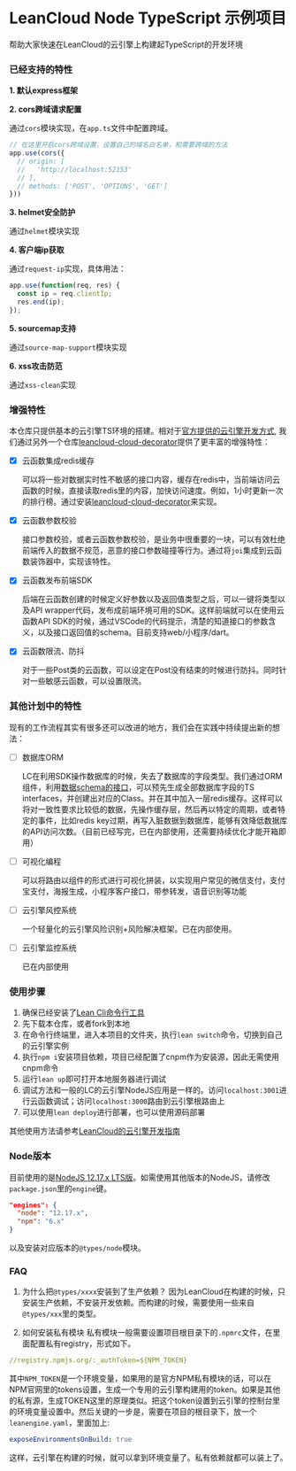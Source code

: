 # LeanCloud Node TypeScript 示例项目

帮助大家快速在LeanCloud的云引擎上构建起TypeScript的开发环境



### 已经支持的特性 ###

**1. 默认express框架**

**2. cors跨域请求配置**

通过`cors`模块实现，在`app.ts`文件中配置跨域。

``` ts
// 在这里开启cors跨域设置，设置自己的域名白名单，和需要跨域的方法
app.use(cors({
  // origin: [
  //   'http://localhost:52153'
  // ],
  // methods: ['POST', 'OPTIONS', 'GET']
}))
```

**3. helmet安全防护**

通过`helmet`模块实现

**4. 客户端ip获取**

通过`request-ip`实现，具体用法：
``` ts
app.use(function(req, res) {
  const ip = req.clientIp;
  res.end(ip);
});
```
**5. sourcemap支持**

通过`source-map-support`模块实现

**6. xss攻击防范**

通过`xss-clean`实现



### 增强特性 ###

本仓库只提供基本的云引擎TS环境的搭建。相对于[官方提供的云引擎开发方式](https://leancloud.cn/docs/leanengine_cloudfunction_guide-node.html), 我们通过另外一个仓库[leancloud-cloud-decorator](https://github.com/paraself/leancloud-cloud-decorator)提供了更丰富的增强特性：

- [x] 云函数集成redis缓存

  可以将一些对数据实时性不敏感的接口内容，缓存在redis中，当前端访问云函数的时候，直接读取redis里的内容，加快访问速度。例如，1小时更新一次的排行榜。通过安装[leancloud-cloud-decorator](https://github.com/paraself/leancloud-cloud-decorator)来实现。

- [x] 云函数参数校验

  接口参数校验，或者云函数参数校验，是业务中很重要的一块，可以有效杜绝前端传入的数据不规范，恶意的接口参数碰撞等行为。通过将`joi`集成到云函数装饰器中，实现该特性。

- [x] 云函数发布前端SDK

  后端在云函数创建的时候定义好参数以及返回值类型之后，可以一键将类型以及API wrapper代码，发布成前端环境可用的SDK。这样前端就可以在使用云函数API SDK的时候，通过VSCode的代码提示，清楚的知道接口的参数含义，以及接口返回值的schema。目前支持web/小程序/dart。

- [x] 云函数限流、防抖

  对于一些Post类的云函数，可以设定在Post没有结束的时候进行防抖。同时针对一些敏感云函数，可以设置限流。



### 其他计划中的特性 ###

现有的工作流程其实有很多还可以改进的地方，我们会在实践中持续提出新的想法：

- [ ] 数据库ORM

  LC在利用SDK操作数据库的时候，失去了数据库的字段类型。我们通过ORM组件，利用[数据schema的接口](https://tab.leancloud.cn/docs/rest_api.html#hash-1422845360)，可以预先生成全部数据库字段的TS interfaces，并创建出对应的Class。并在其中加入一层redis缓存。这样可以将对一致性要求比较低的数据，先操作缓存层，然后再以特定的周期，或者特定的事件，比如redis key过期，再写入脏数据到数据库，能够有效降低数据库的API访问次数。（目前已经写完，已在内部使用，还需要持续优化才能开箱即用）

- [ ] 可视化编程

  可以将路由以组件的形式进行可视化拼装，以实现用户常见的微信支付，支付宝支付，海报生成，小程序客户接口，带参转发，语音识别等功能

- [ ] 云引擎风控系统

  一个轻量化的云引擎风险识别+风险解决框架。已在内部使用。

- [ ] 云引擎监控系统

  已在内部使用



### 使用步骤 ###

1. 确保已经安装了[Lean Cli命令行工具](https://leancloud.cn/docs/leanengine_cli.html)
2. 先下载本仓库，或者fork到本地
3. 在命令行终端里，进入本项目的文件夹，执行```lean switch```命令，切换到自己的云引擎实例
4. 执行```npm i```安装项目依赖，项目已经配置了cnpm作为安装源，因此无需使用cnpm命令
5. 运行```lean up```即可打开本地服务器进行调试
6. 调试方法和一般的LC的云引擎NodeJS应用是一样的。访问```localhost:3001```进行云函数调试；访问```localhost:3000```路由到云引擎根路由上
7. 可以使用`lean deploy`进行部署，也可以使用源码部署

其他使用方法请参考[LeanCloud的云引擎开发指南](https://leancloud.cn/docs/leanengine_quickstart.html)



### Node版本 ###

目前使用的是[NodeJS 12.17.x LTS版](https://nodejs.org/en/)。如需使用其他版本的NodeJS，请修改`package.json`里的`engine`键。
``` json
"engines": {
  "node": "12.17.x",
  "npm": "6.x"
}
```
以及安装对应版本的`@types/node`模块。

### FAQ ###
1. 为什么把`@types/xxxx`安装到了生产依赖？
因为LeanCloud在构建的时候，只安装生产依赖，不安装开发依赖。而构建的时候，需要使用一些来自`@types/xxx`里的类型。

2. 如何安装私有模块
私有模块一般需要设置项目根目录下的`.npmrc`文件，在里面配置私有registry，形式如下。
``` yml
//registry.npmjs.org/:_authToken=${NPM_TOKEN}
```
其中`NPM_TOKEN`是一个环境变量，如果用的是官方NPM私有模块的话，可以在NPM官网里的tokens设置，生成一个专用的云引擎构建用的token。如果是其他的私有源，生成TOKEN这里的原理类似。把这个token设置到云引擎的控制台里的环境变量设置中。然后关键的一步是，需要在项目的根目录下，放一个`leanengine.yaml`，里面加上:
``` yml
exposeEnvironmentsOnBuild: true
```
这样，云引擎在构建的时候，就可以拿到环境变量了。私有依赖就都可以装上了。